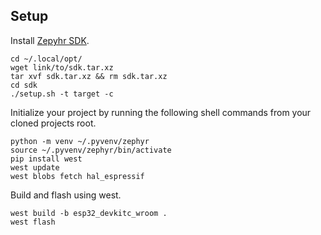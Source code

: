 ## Setup

Install [Zepyhr SDK](https://github.com/zephyrproject-rtos/sdk-ng/tags).

```shell
cd ~/.local/opt/
wget link/to/sdk.tar.xz
tar xvf sdk.tar.xz && rm sdk.tar.xz
cd sdk
./setup.sh -t target -c
```

Initialize your project by running the following shell commands
from your cloned projects root.

```shell
python -m venv ~/.pyvenv/zephyr
source ~/.pyvenv/zephyr/bin/activate
pip install west
west update
west blobs fetch hal_espressif
```

Build and flash using west.

```shell
west build -b esp32_devkitc_wroom .
west flash
```
